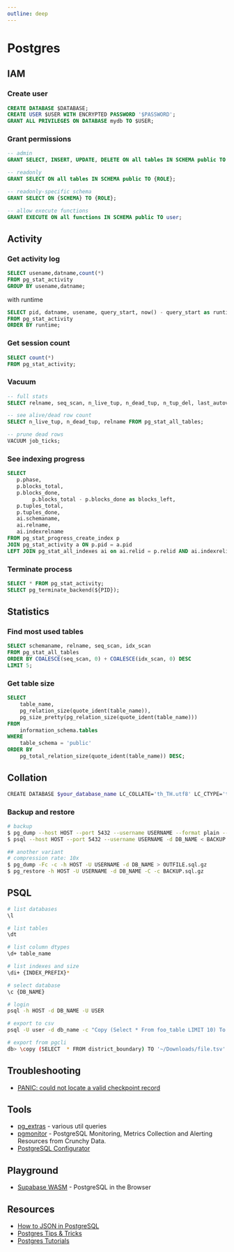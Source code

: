 ```yaml
---
outline: deep
---
```


# Postgres

## IAM

### Create user

```sql
CREATE DATABASE $DATABASE;
CREATE USER $USER WITH ENCRYPTED PASSWORD '$PASSWORD';
GRANT ALL PRIVILEGES ON DATABASE mydb TO $USER;
```

### Grant permissions

```sql
-- admin
GRANT SELECT, INSERT, UPDATE, DELETE ON all tables IN SCHEMA public TO {ROLE};

-- readonly
GRANT SELECT ON all tables IN SCHEMA public TO {ROLE};

-- readonly-specific schema
GRANT SELECT ON {SCHEMA} TO {ROLE};

-- allow execute functions
GRANT EXECUTE ON all functions IN SCHEMA public TO user;
```

## Activity

### Get activity log

```sql
SELECT usename,datname,count(*)
FROM pg_stat_activity
GROUP BY usename,datname;
```

with runtime

```sql
SELECT pid, datname, usename, query_start, now() - query_start as runtime, query
FROM pg_stat_activity
ORDER BY runtime;
```

### Get session count

```sql
SELECT count(*)
FROM pg_stat_activity;
```

### Vacuum

```sql
-- full stats
SELECT relname, seq_scan, n_live_tup, n_dead_tup, n_tup_del, last_autovacuum, last_autoanalyze, autovacuum_count, autovacuum_count FROM pg_stat_user_tables;

-- see alive/dead row count
SELECT n_live_tup, n_dead_tup, relname FROM pg_stat_all_tables;

-- prune dead rows
VACUUM job_ticks;
```

### See indexing progress

```sql
SELECT
   p.phase,
   p.blocks_total,
   p.blocks_done,
        p.blocks_total - p.blocks_done as blocks_left,
   p.tuples_total,
   p.tuples_done,
   ai.schemaname,
   ai.relname,
   ai.indexrelname
FROM pg_stat_progress_create_index p
JOIN pg_stat_activity a ON p.pid = a.pid
LEFT JOIN pg_stat_all_indexes ai on ai.relid = p.relid AND ai.indexrelid = p.index_relid;
```

### Terminate process

```sql
SELECT * FROM pg_stat_activity;
SELECT pg_terminate_backend(${PID});
```

## Statistics

### Find most used tables

```sql
SELECT schemaname, relname, seq_scan, idx_scan
FROM pg_stat_all_tables
ORDER BY COALESCE(seq_scan, 0) + COALESCE(idx_scan, 0) DESC
LIMIT 5;
```

### Get table size

```sql
SELECT
    table_name,
    pg_relation_size(quote_ident(table_name)),
    pg_size_pretty(pg_relation_size(quote_ident(table_name)))
FROM
    information_schema.tables
WHERE
    table_schema = 'public'
ORDER BY
    pg_total_relation_size(quote_ident(table_name)) DESC;
```

## Collation

```bash
CREATE DATABASE $your_database_name LC_COLLATE='th_TH.utf8' LC_CTYPE='th_TH.utf8' TEMPLATE=template0;
```

### Backup and restore

```bash
# backup
$ pg_dump --host HOST --port 5432 --username USERNAME --format plain --verbose --file OUTFILE.sql --table public.TABLE_NAME DB_NAME
$ psql --host HOST --port 5432 --username USERNAME -d DB_NAME < BACKUP.sql

## another variant
# compression rate: 10x
$ pg_dump -Fc -c -h HOST -U USERNAME -d DB_NAME > OUTFILE.sql.gz
$ pg_restore -h HOST -U USERNAME -d DB_NAME -C -c BACKUP.sql.gz
```

## PSQL

```bash
# list databases
\l

# list tables
\dt

# list column dtypes
\d+ table_name

# list indexes and size
\di+ {INDEX_PREFIX}*

# select database
\c {DB_NAME}

# login
psql -h HOST -d DB_NAME -U USER

# export to csv
psql -U user -d db_name -c "Copy (Select * From foo_table LIMIT 10) To STDOUT With CSV HEADER DELIMITER E'\t';" > foo_data.tsv

# export from pgcli
db> \copy (SELECT  * FROM district_boundary) TO '~/Downloads/file.tsv' WITH (FORMAT CSV, HEADER, DELIMITER E'\t')
```

## Troubleshooting

- [PANIC: could not locate a valid checkpoint record](https://stackoverflow.com/questions/8799474/postgresql-error-panic-could-not-locate-a-valid-checkpoint-record)

## Tools

- [pg_extras](https://github.com/pawurb/python-pg-extras/tree/master/pg_extras/queries) - various util queries
- [pgmonitor](https://github.com/CrunchyData/pgmonitor) - PostgreSQL Monitoring, Metrics Collection and Alerting Resources from Crunchy Data.
- [PostgreSQL Configurator](https://pgconfigurator.cybertec-postgresql.com/)

## Playground

- [Supabase WASM](https://wasm.supabase.com/) - PostgreSQL in the Browser

## Resources

- [How to JSON in PostgreSQL](https://ftisiot.net/postgresqljson/main/)
- [Postgres Tips & Tricks](https://www.crunchydata.com/postgres-tips)
- [Postgres Tutorials](https://www.crunchydata.com/developers/tutorials)
